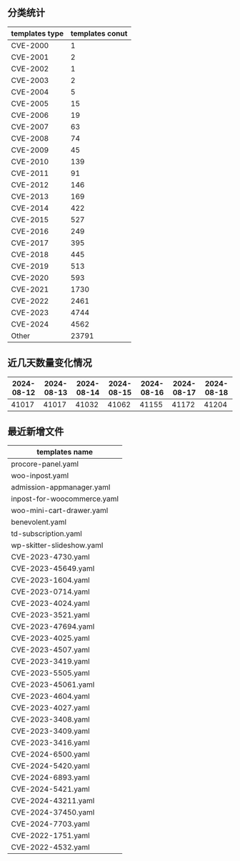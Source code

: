## 分类统计
| templates type | templates conut | 
| --- | --- |
| CVE-2000 | 1 |
| CVE-2001 | 2 |
| CVE-2002 | 1 |
| CVE-2003 | 2 |
| CVE-2004 | 5 |
| CVE-2005 | 15 |
| CVE-2006 | 19 |
| CVE-2007 | 63 |
| CVE-2008 | 74 |
| CVE-2009 | 45 |
| CVE-2010 | 139 |
| CVE-2011 | 91 |
| CVE-2012 | 146 |
| CVE-2013 | 169 |
| CVE-2014 | 422 |
| CVE-2015 | 527 |
| CVE-2016 | 249 |
| CVE-2017 | 395 |
| CVE-2018 | 445 |
| CVE-2019 | 513 |
| CVE-2020 | 593 |
| CVE-2021 | 1730 |
| CVE-2022 | 2461 |
| CVE-2023 | 4744 |
| CVE-2024 | 4562 |
| Other | 23791 |
## 近几天数量变化情况
|2024-08-12 | 2024-08-13 | 2024-08-14 | 2024-08-15 | 2024-08-16 | 2024-08-17 | 2024-08-18|
|--- | ------ | ------ | ------ | ------ | ------ | ---|
|41017 | 41017 | 41032 | 41062 | 41155 | 41172 | 41204|
## 最近新增文件
| templates name | 
| --- |
| procore-panel.yaml |
| woo-inpost.yaml |
| admission-appmanager.yaml |
| inpost-for-woocommerce.yaml |
| woo-mini-cart-drawer.yaml |
| benevolent.yaml |
| td-subscription.yaml |
| wp-skitter-slideshow.yaml |
| CVE-2023-4730.yaml |
| CVE-2023-45649.yaml |
| CVE-2023-1604.yaml |
| CVE-2023-0714.yaml |
| CVE-2023-4024.yaml |
| CVE-2023-3521.yaml |
| CVE-2023-47694.yaml |
| CVE-2023-4025.yaml |
| CVE-2023-4507.yaml |
| CVE-2023-3419.yaml |
| CVE-2023-5505.yaml |
| CVE-2023-45061.yaml |
| CVE-2023-4604.yaml |
| CVE-2023-4027.yaml |
| CVE-2023-3408.yaml |
| CVE-2023-3409.yaml |
| CVE-2023-3416.yaml |
| CVE-2024-6500.yaml |
| CVE-2024-5420.yaml |
| CVE-2024-6893.yaml |
| CVE-2024-5421.yaml |
| CVE-2024-43211.yaml |
| CVE-2024-37450.yaml |
| CVE-2024-7703.yaml |
| CVE-2022-1751.yaml |
| CVE-2022-4532.yaml |
